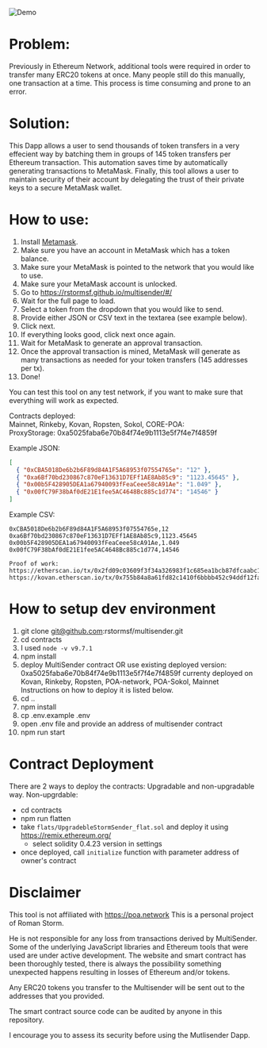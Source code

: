 ![Demo](demo.gif)

# Problem:

Previously in Ethereum Network, additional tools were required in order to
transfer many ERC20 tokens at once. Many people still do this manually, one
transaction at a time. This process is time consuming and prone to an error.

# Solution:

This Dapp allows a user to send thousands of token transfers in a very effecient
way by batching them in groups of 145 token transfers per Ethereum transaction.
This automation saves time by automatically generating transactions to MetaMask.
Finally, this tool allows a user to maintain security of their account by
delegating the trust of their private keys to a secure MetaMask wallet.

# How to use:

1. Install [Metamask](https://metamask.io).
2. Make sure you have an account in MetaMask which has a token balance.
3. Make sure your MetaMask is pointed to the network that you would like to use.
4. Make sure your MetaMask account is unlocked.
5. Go to https://rstormsf.github.io/multisender/#/
6. Wait for the full page to load.
7. Select a token from the dropdown that you would like to send.
8. Provide either JSON or CSV text in the textarea (see example below).
9. Click next.
10. If everything looks good, click next once again.
11. Wait for MetaMask to generate an approval transaction.
12. Once the approval transaction is mined, MetaMask will generate as many
    transactions as needed for your token transfers (145 addresses per tx).
13. Done!

You can test this tool on any test network, if you want to make sure that
everything will work as expected.

Contracts deployed:  
Mainnet, Rinkeby, Kovan, Ropsten, Sokol, CORE-POA:  
ProxyStorage: 0xa5025faba6e70b84f74e9b1113e5f7f4e7f4859f

Example JSON:

```json
[
  { "0xCBA5018De6b2b6F89d84A1F5A68953f07554765e": "12" },
  { "0xa6Bf70bd230867c870eF13631D7EFf1AE8Ab85c9": "1123.45645" },
  { "0x00b5F428905DEA1a67940093fFeaCeee58cA91Ae": "1.049" },
  { "0x00fC79F38bAf0dE21E1fee5AC4648Bc885c1d774": "14546" }
]
```

Example CSV:

```csv
0xCBA5018De6b2b6F89d84A1F5A68953f07554765e,12
0xa6Bf70bd230867c870eF13631D7EFf1AE8Ab85c9,1123.45645
0x00b5F428905DEA1a67940093fFeaCeee58cA91Ae,1.049
0x00fC79F38bAf0dE21E1fee5AC4648Bc885c1d774,14546
```

```
Proof of work:
https://etherscan.io/tx/0x2fd09c03609f3f34a326983f1c685ea1bcb87dfcaabc12932dbe38d2c453f2c8
https://kovan.etherscan.io/tx/0x755b84a8a61fd82c1410f6bbbb452c94ddf12fac5b1daaa1496671bcd6e21882

```

# How to setup dev environment

1. git clone git@github.com:rstormsf/multisender.git
2. cd contracts
3. I used `node -v v9.7.1`
4. npm install
5. deploy MultiSender contract OR use existing deployed version:
   0xa5025faba6e70b84f74e9b1113e5f7f4e7f4859f currenty deployed on Kovan,
   Rinkeby, Ropsten, POA-network, POA-Sokol, Mainnet Instructions on how to
   deploy it is listed below.
6. cd ..
7. npm install
8. cp .env.example .env
9. open .env file and provide an address of multisender contract
10. npm run start

# Contract Deployment

There are 2 ways to deploy the contracts: Upgradable and non-upgradable way.
Non-upgrdable:

- cd contracts
- npm run flatten
- take `flats/UpgradebleStormSender_flat.sol` and deploy it using
  https://remix.ethereum.org/
  - select solidity 0.4.23 version in settings
- once deployed, call `initialize` function with parameter address of owner's
  contract

# Disclaimer

This tool is not affiliated with https://poa.network This is a personal project
of Roman Storm.

He is not responsible for any loss from transactions derived by MultiSender.
Some of the underlying JavaScript libraries and Ethereum tools that were used
are under active development. The website and smart contract has been thoroughly
tested, there is always the possibility something unexpected happens resulting
in losses of Ethereum and/or tokens.

Any ERC20 tokens you transfer to the Multisender will be sent out to the
addresses that you provided.

The smart contract source code can be audited by anyone in this repository.

I encourage you to assess its security before using the Mutlisender Dapp.
